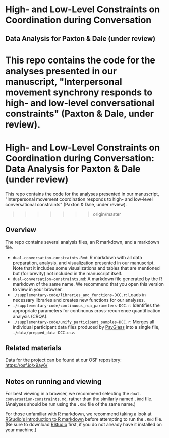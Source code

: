 # High- and Low-Level Constraints on Coordination during Conversation
## Data Analysis for Paxton & Dale (under review)

This repo contains the code for the analyses presented in our manuscript, "Interpersonal movement synchrony responds to high- and low-level conversational constraints" (Paxton & Dale, under review).
=======
# High- and Low-Level Constraints on Coordination during Conversation: Data Analysis for Paxton & Dale (under review)

This repo contains the code for the analyses presented in our manuscript, "Interpersonal movement coordination responds to high- and low-level conversational constraints" (Paxton & Dale, under review).
>>>>>>> origin/master

## Overview

The repo contains several analysis files, an R markdown, and a markdown file.

* `dual-conversation-constraints.Rmd`: R markdown with all data preparation, analysis, and visualization presented in our manuscript. Note that it includes some visualizations and tables that are mentioned but (for brevity) not included in the manuscript itself.
* `dual-conversation-constraints.md`: A markdown file generated by the R markdown of the same name. We recommend that you open this version to view in your browser.
* `./supplementary-code/libraries_and_functions-DCC.r`: Loads in necessary libraries and creates new functions for our analyses.
* `./supplementary-code/continuous_rqa_parameters-DCC.r`: Identifies the appropriate parameters for continuous cross-recurrence quantification analysis (CRQA).
* `./supplementary-code/unify_participant_samples-DCC.r`: Merges all individual participant data files produced by [PsyGlass](https://github.com/a-paxton/psyglass) into a single file, `./data/prepped_data-DCC.csv`.

## Related materials

Data for the project can be found at our OSF repository: https://osf.io/x9ay6/

## Notes on running and viewing

For best viewing in a browser, we recommend selecting the `dual-conversation-constraints.md`, rather than the similarly named `.Rmd` file. (Analyses should be run using the `.Rmd` file of the same name.)

For those unfamiliar with R markdown, we recommend taking a look at [RStudio's introduction to R markdown](http://rmarkdown.rstudio.com/) before attempting to run the `.Rmd` file. (Be sure to download [RStudio](https://www.rstudio.com/) first, if you do not already have it installed on your machine.)
